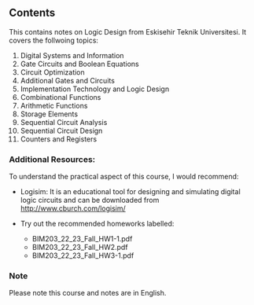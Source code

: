 ## Contents

This contains notes on Logic Design from Eskisehir Teknik Universitesi. It covers the follwoing topics:

1. Digital Systems and Information
2. Gate Circuits and Boolean Equations
3. Circuit Optimization
4. Additional Gates and Circuits
5. Implementation Technology and Logic Design
6. Combinational Functions
7. Arithmetic Functions
8. Storage Elements
9. Sequential Circuit Analysis
10. Sequential Circuit Design
11. Counters and Registers


### Additional Resources:
To understand the practical aspect of this course, I would recommend:

- Logisim: It is an educational tool for designing and simulating digital logic circuits and can be downloaded from http://www.cburch.com/logisim/

- Try out the recommended homeworks labelled:
    - BIM203_22_23_Fall_HW1-1.pdf
    - BIM203_22_23_Fall_HW2.pdf
    - BIM203_22_23_Fall_HW3-1.pdf


### Note
Please note this course and notes are in English.